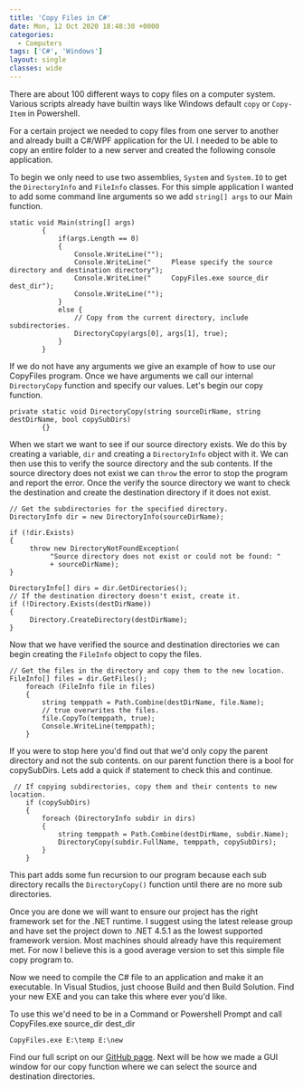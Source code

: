 ```yaml
---
title: 'Copy Files in C#'
date: Mon, 12 Oct 2020 18:48:30 +0000
categories:
  - Computers
tags: ['C#', 'Windows']
layout: single
classes: wide
---
```


There are about 100 different ways to copy files on a computer system. Various scripts already have builtin ways like Windows default `copy` or `Copy-Item` in Powershell.

For a certain project we needed to copy files from one server to another and already built a C#/WPF application for the UI. I needed to be able to copy an entire folder to a new server and created the following console application.

To begin we only need to use two assemblies, `System` and `System.IO` to get the `DirectoryInfo` and `FileInfo` classes. For this simple application I wanted to add some command line arguments so we add `string[] args` to our Main function.

```
static void Main(string[] args)
        {
            if(args.Length == 0)
            {
                Console.WriteLine("");
                Console.WriteLine("     Please specify the source directory and destination directory");
                Console.WriteLine("     CopyFiles.exe source_dir dest_dir");
                Console.WriteLine("");
            }
            else {
                // Copy from the current directory, include subdirectories.
                DirectoryCopy(args[0], args[1], true);
            }
        }
```

If we do not have any arguments we give an example of how to use our CopyFiles program. Once we have arguments we call our internal `DirectoryCopy` function and specify our values. Let's begin our copy function.

```
private static void DirectoryCopy(string sourceDirName, string destDirName, bool copySubDirs)
        {}
```

When we start we want to see if our source directory exists. We do this by creating a variable, `dir` and creating a `DirectoryInfo` object with it. We can then use this to verify the source directory and the sub contents. If the source directory does not exist we can `throw` the error to stop the program and report the error. Once the verify the source directory we want to check the destination and create the destination directory if it does not exist.

```
// Get the subdirectories for the specified directory.
DirectoryInfo dir = new DirectoryInfo(sourceDirName);

if (!dir.Exists)
{
     throw new DirectoryNotFoundException(
          "Source directory does not exist or could not be found: "
          + sourceDirName);
}

DirectoryInfo[] dirs = dir.GetDirectories();
// If the destination directory doesn't exist, create it.
if (!Directory.Exists(destDirName))
{
     Directory.CreateDirectory(destDirName);
}
```

Now that we have verified the source and destination directories we can begin creating the `FileInfo` object to copy the files.

```
// Get the files in the directory and copy them to the new location.
FileInfo[] files = dir.GetFiles();
    foreach (FileInfo file in files)
    {
        string temppath = Path.Combine(destDirName, file.Name);
        // true overwrites the files.
        file.CopyTo(temppath, true);
        Console.WriteLine(temppath);
    }
```

If you were to stop here you'd find out that we'd only copy the parent directory and not the sub contents. on our parent function there is a bool for copySubDirs. Lets add a quick if statement to check this and continue.

```
 // If copying subdirectories, copy them and their contents to new location.
    if (copySubDirs)
    {
        foreach (DirectoryInfo subdir in dirs)
        {
            string temppath = Path.Combine(destDirName, subdir.Name);
            DirectoryCopy(subdir.FullName, temppath, copySubDirs);
        }
    }
```

This part adds some fun recursion to our program because each sub directory recalls the `DirectoryCopy()` function until there are no more sub directories.

Once you are done we will want to ensure our project has the right framework set for the .NET runtime. I suggest using the latest release group and have set the project down to .NET 4.5.1 as the lowest supported framework version. Most machines should already have this requirement met. For now I believe this is a good average version to set this simple file copy program to.

Now we need to compile the C# file to an application and make it an executable. In Visual Studios, just choose Build and then Build Solution. Find your new EXE and you can take this where ever you'd like.

To use this we'd need to be in a Command or Powershell Prompt and call CopyFiles.exe source_dir dest_dir

```
CopyFiles.exe E:\temp E:\new
```

Find our full script on our [GitHub page](https://github.com/Useful-Scripting-Network/CSharp/blob/main/CopyFiles.cs). Next will be how we made a GUI window for our copy function where we can select the source and destination directories.